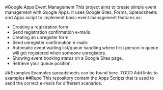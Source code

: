 ﻿#Google Apps Event Management
This project aims to create simple event management with Google Apps. It uses Google Sites, Forms, Spreadsheets and Apps script to implement basic event management features as:
- Creating a registration form
- Send registration confirmation e-mails
- Creating an unregister form
- Send unregister confirmation e-mails
- Automatic event waiting list/queue handling where first person in queue will get registered when someone unregisters.
- Showing event booking status on a Google Sites page.
- Retrieve your queue position.

##Examples
Examples spreadsheets can be found here.
TODO Add links to examples
##Repo
This repository contain the Apps Scripts that is used to send the correct e-mails for different scenarios.
